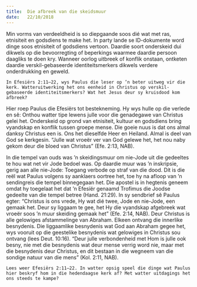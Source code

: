 ```yaml
---
title:  Die afbreek van die skeidsmuur
date:   22/10/2018
---
```


Min vorms van verdeeldheid is so diepgaande soos dié wat met ras, etnisiteit en godsdiens te make het. In party lande se ID-dokumente word dinge soos etnisiteit of godsdiens vertoon. Daardie soort onderskeid dui dikwels op die bevoorregting of beperkings waarmee daardie persoon daagliks te doen kry. Wanneer oorlog uitbreek of konflik onstaan, ontketen daardie verskil-gebaseerde identiteitsmerkers dikwels verdere onderdrukking en geweld. 

`In Efesiërs 2:11–22, wys Paulus die leser op ’n beter uitweg vir die kerk. Watteruitwerking het ons eenheid in Christus op verskil-gebaseerde identiteitsmerkers? Wat het Jesus deur sy kruisdood kom afbreek?` 

Hier roep Paulus die Efesiërs tot bestekneming. Hy wys hulle op die verlede en sê: Onthou watter tipe lewens julle voor die genadegawe van Christus gelei het. Onderskeid op grond van etnisiteit, kultuur en godsdiens bring vyandskap en konflik tussen groepe mense. Die goeie nuus is dat ons almal danksy Christus een is. Ons het dieselfde Heer en Heiland. Almal is deel van God se kerkgesin. “Julle wat vroeër ver van God gelewe het, het nou naby gekom deur die bloed van Christus” (Efe. 2:13, NAB). 

In die tempel van ouds was ’n skeidingsmuur om nie-Jode uit die gedeeltes te hou wat net vir Jode bedoel was. Op daardie muur was ’n inskripsie, gerig aan alle nie-Jode: Toegang verbode op straf van die dood. Dít is die reël wat Paulus volgens sy aanklaers oortree het, toe hy na afloop van ’n sendingreis die tempel binnegegaan het. Die apostel is in hegtenis geneem omdat hy toegelaat het dat ’n Efesiër genaamd Trofimus die Joodse gedeelte van die tempel betree (Hand. 21:29). In sy sendbrief sê Paulus egter: “Christus is ons vrede, Hy wat dié twee, Jode en nie-Jode, een gemaak het. Deur sy liggaam te gee, het Hy die vyandskap afgebreek wat vroeër soos ’n muur skeiding gemaak het” (Efe. 2:14, NAB). Deur Christus is alle gelowiges afstammelinge van Abraham. Elkeen ontvang die innerlike besnydenis. Die liggaamlike besnydenis wat God aan Abraham gegee het, wys vooruit op die geestelike besnydenis wat gelowiges in Christus sou ontvang (lees Deut. 10:16). “Deur julle verbondenheid met Hom is julle ook besny, nie met die besnydenis wat deur mense verrig word nie, maar met die besnydenis deur Christus, en dit bestaan in die wegneem van die sondige natuur van die mens” (Kol. 2:11, NAB). 

`Lees weer Efesiërs 2:11–22. In watter opsig speel die dinge wat Paulus hier beskryf hom in die hedendaagse kerk af? Met watter uitdagings het ons steeds te kampe?`